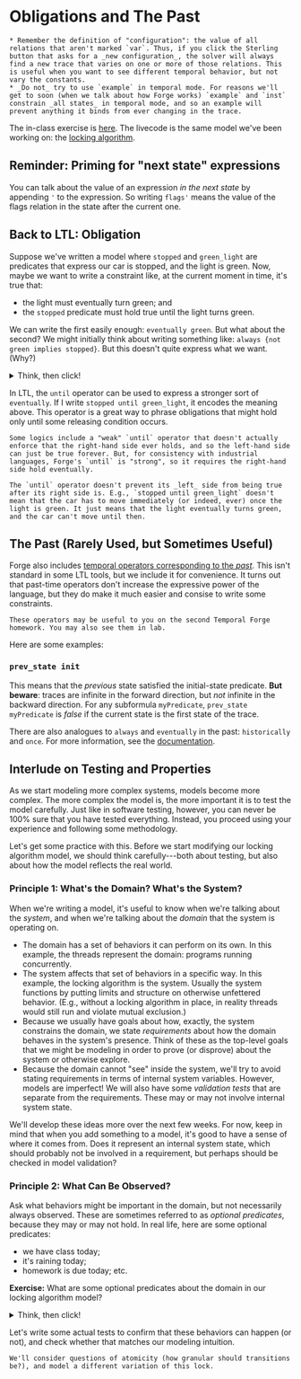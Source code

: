 # Obligations and The Past

~~~admonish hint title="Temporal Forge Reminders"
* Remember the definition of "configuration": the value of all relations that aren't marked `var`. Thus, if you click the Sterling button that asks for a _new configuration_, the solver will always find a new trace that varies on one or more of those relations. This is useful when you want to see different temporal behavior, but not vary the constants.
* _Do not_ try to use `example` in temporal mode. For reasons we'll get to soon (when we talk about how Forge works) `example` and `inst` constrain _all states_ in temporal mode, and so an example will prevent anything it binds from ever changing in the trace.
~~~

The in-class exercise is [here](https://docs.google.com/forms/d/e/1FAIpQLSemtfAG44sxqkRSS4imTcGC1LVwcHgJWOrgrHp3wXyLbuMAZw/viewform?usp=sf_link). The livecode is the same model we've been working on: the [locking algorithm](./mutex_temporal.frg).

## Reminder: Priming for "next state" expressions

You can talk about the value of an expression _in the next state_ by appending `'` to the expression. So writing `flags'` means the value of the flags relation in the state after the current one.

## Back to LTL: Obligation

Suppose we've written a model where `stopped` and `green_light` are predicates that express our car is stopped, and the light is green. Now, maybe we want to write a constraint like, at the current moment in time, it's true that:
* the light must eventually turn green; and 
* the `stopped` predicate must hold true until the light turns green. 

We can write the first easily enough: `eventually green`. But what about the second? We might initially think about writing something like: `always {not green implies stopped}`. But this doesn't quite express what we want. (Why?) 

<details>
<summary>Think, then click!</summary>

The formula `always {not green implies stopped}` says that at any single moment in time, if the light isn't green, our car is stopped. This isn't the same as "the `stopped` predicate holds until the light turns green", though; for one thing, the latter applies _until_ `green` happens, and after that there is no obligation remaining on `stopped`. 

</details>

In LTL, the `until` operator can be used to express a stronger sort of `eventually`. If I write `stopped until green_light`, it encodes the meaning above. This operator is a great way to phrase obligations that might hold only until some releasing condition occurs.

~~~admonish tip title="Strong vs. Weak Until"
Some logics include a "weak" `until` operator that doesn't actually enforce that the right-hand side ever holds, and so the left-hand side can just be true forever. But, for consistency with industrial languages, Forge's `until` is "strong", so it requires the right-hand side hold eventually.
~~~

~~~admonish warning title="The car doesn't have to move!"
The `until` operator doesn't prevent its _left_ side from being true after its right side is. E.g., `stopped until green_light` doesn't mean that the car has to move immediately (or indeed, ever) once the light is green. It just means that the light eventually turns green, and the car can't move until then.
~~~

## The Past (Rarely Used, but Sometimes Useful)

Forge also includes [temporal operators corresponding to the _past_](https://csci1710.github.io/forge-documentation/electrum/electrum-overview.html). This isn't standard in some LTL tools, but we include it for convenience. It turns out that past-time operators don't increase the expressive power of the language, but they do make it much easier and consise to write some constraints. 

~~~admonish note title="Elevator Critique"
These operators may be useful to you on the second Temporal Forge homework. You may also see them in lab.
~~~

Here are some examples:

### `prev_state init` 

This means that the _previous_ state satisfied the initial-state predicate. **But beware**: traces are infinite in the forward direction, but _not_ infinite in the backward direction. For any subformula `myPredicate`, `prev_state myPredicate` is _false_ if the current state is the first state of the trace.

There are also analogues to `always` and `eventually` in the past: `historically` and `once`. For more information, see the [documentation](https://csci1710.github.io/forge-documentation/electrum/electrum-overview.html).

## Interlude on Testing and Properties 

As we start modeling more complex systems, models become more complex. The more complex the model is, the more important it is to test the model carefully. Just like in software testing, however, you can never be 100% sure that you have tested everything. Instead, you proceed using your experience and following some methodology. 

Let's get some practice with this. Before we start modifying our locking algorithm model, we should think carefully---both about testing, but also about how the model reflects the real world. 

### Principle 1: What's the Domain? What's the System? 

When we're writing a model, it's useful to know when we're talking about the _system_, and when we're talking about the _domain_ that the system is operating on. 
* The domain has a set of behaviors it can perform on its own. In this example, the threads represent the domain: programs running concurrently. 
* The system affects that set of behaviors in a specific way. In this example, the locking algorithm is the system. Usually the system functions by putting limits and structure on otherwise unfettered behavior. (E.g., without a locking algorithm in place, in reality threads would still run and violate mutual exclusion.)
* Because we usually have goals about how, exactly, the system constrains the domain, we state _requirements_ about how the domain behaves in the system's presence. Think of these as the top-level goals that we might be modeling in order to prove (or disprove) about the system or otherwise explore.  
* Because the domain cannot "see" inside the system, we'll try to avoid stating requirements in terms of internal system variables. However, models are imperfect! We will also have some _validation tests_ that are separate from the requirements. These may or may not involve internal system state.

We'll develop these ideas more over the next few weeks. For now, keep in mind that when you add something to a model, it's good to have a sense of where it comes from. Does it represent an internal system state, which should probably not be involved in a requirement, but perhaps should be checked in model validation?

### Principle 2: What Can Be Observed?

Ask what behaviors might be important in the domain, but not necessarily always observed. These are sometimes referred to as _optional predicates_, because they may or may not hold. In real life, here are some optional predicates:
* we have class today;
* it's raining today; 
* homework is due today; etc. 

**Exercise:** What are some optional predicates about the domain in our locking algorithm model? 

<details>
<summary>Think, then click!</summary>

We might see, but won't necessarily always see:
* combinations of different transitions; 
* threads that are both simultaneously interested;
* threads that are uninterested; 
* etc.

As the model includes more domain complexity, the set of optional predicates grows. 

</details>

Let's write some actual tests to confirm that these behaviors can happen (or not), and check whether that matches our modeling intuition. 

~~~admonish note title="For Next Time"
We'll consider questions of atomicity (how granular should transitions be?), and model a different variation of this lock.
~~~


